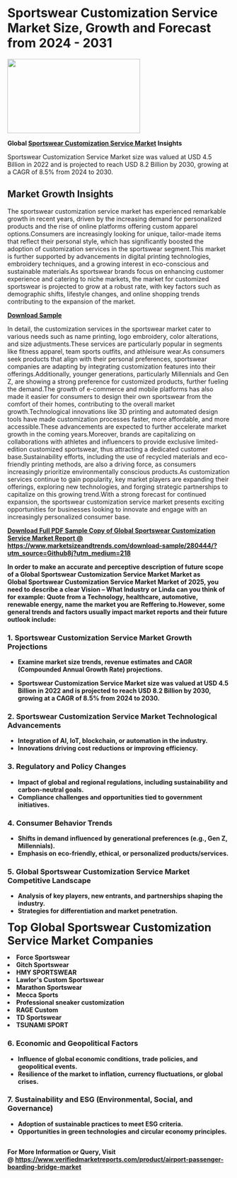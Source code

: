 <H1>Sportswear Customization Service Market Size, Growth and Forecast from 2024 - 2031</H1><img class="aligncenter size-medium wp-image-584254" src="https://thirdeyenews.in/wp-content/uploads/2024/09/Global-Market-Research-300x168.jpeg" alt="" width="300" height="168" /><p><strong>Global&nbsp;<a href="https://www.marketsizeandtrends.com/download-sample/280444/?utm_source=Github8j?utm_medium=218">Sportswear Customization Service Market</a> Insights</strong></p><p>Sportswear Customization Service Market size was valued at USD 4.5 Billion in 2022 and is projected to reach USD 8.2 Billion by 2030, growing at a CAGR of 8.5% from 2024 to 2030.</p><p><h2>Market Growth Insights</h2> <p>The sportswear customization service market has experienced remarkable growth in recent years, driven by the increasing demand for personalized products and the rise of online platforms offering custom apparel options.Consumers are increasingly looking for unique, tailor-made items that reflect their personal style, which has significantly boosted the adoption of customization services in the sportswear segment.This market is further supported by advancements in digital printing technologies, embroidery techniques, and a growing interest in eco-conscious and sustainable materials.As sportswear brands focus on enhancing customer experience and catering to niche markets, the market for customized sportswear is projected to grow at a robust rate, with key factors such as demographic shifts, lifestyle changes, and online shopping trends contributing to the expansion of the market.</p> <p><strong><a href="#">Download Sample</a></strong></p> <p>In detail, the customization services in the sportswear market cater to various needs such as name printing, logo embroidery, color alterations, and size adjustments.These services are particularly popular in segments like fitness apparel, team sports outfits, and athleisure wear.As consumers seek products that align with their personal preferences, sportswear companies are adapting by integrating customization features into their offerings.Additionally, younger generations, particularly Millennials and Gen Z, are showing a strong preference for customized products, further fueling the demand.The growth of e-commerce and mobile platforms has also made it easier for consumers to design their own sportswear from the comfort of their homes, contributing to the overall market growth.Technological innovations like 3D printing and automated design tools have made customization processes faster, more affordable, and more accessible.These advancements are expected to further accelerate market growth in the coming years.Moreover, brands are capitalizing on collaborations with athletes and influencers to provide exclusive limited-edition customized sportswear, thus attracting a dedicated customer base.Sustainability efforts, including the use of recycled materials and eco-friendly printing methods, are also a driving force, as consumers increasingly prioritize environmentally conscious products.As customization services continue to gain popularity, key market players are expanding their offerings, exploring new technologies, and forging strategic partnerships to capitalize on this growing trend.With a strong forecast for continued expansion, the sportswear customization service market presents exciting opportunities for businesses looking to innovate and engage with an increasingly personalized consumer base.</p> <p><strong><a href="#"></p><p><span class=""><strong>Download Full PDF Sample Copy of Global Sportswear Customization Service Market Report</strong> @ <a href="https://www.marketsizeandtrends.com/download-sample/280444/?utm_source=Github8j?utm_medium=218" target="_blank">https://www.marketsizeandtrends.com/download-sample/280444/?utm_source=Github8j?utm_medium=218</a></span></p><p>In order to make an accurate and perceptive description of future scope of a Global&nbsp;Sportswear Customization Service Market Market as Global&nbsp;Sportswear Customization Service Market Market of 2025, you need to describe a clear Vision &ndash; What Industry or Linda can you think of for example: Quote from a Technology, healthcare, automotive, renewable energy, name the market you are Reffering to.However, some general trends and factors usually impact market reports and their future outlook include:</p><h3>1.&nbsp;<strong>Sportswear Customization Service Market Growth Projections</strong></h3><ul><li>Examine market size trends, revenue estimates and CAGR (Compounded Annual Growth Rate) projections.</li><li><p>Sportswear Customization Service Market size was valued at USD 4.5 Billion in 2022 and is projected to reach USD 8.2 Billion by 2030, growing at a CAGR of 8.5% from 2024 to 2030.</p></li></ul><h3>2.&nbsp;<strong>Sportswear Customization Service Market Technological Advancements</strong></h3><ul><li>Integration of AI, IoT, blockchain, or automation in the industry.</li><li>Innovations driving cost reductions or improving efficiency.</li></ul><h3>3.&nbsp;<strong>Regulatory and Policy Changes</strong></h3><ul><li>Impact of global and regional regulations, including sustainability and carbon-neutral goals.</li><li>Compliance challenges and opportunities tied to government initiatives.</li></ul><h3>4.&nbsp;<strong>Consumer Behavior Trends</strong></h3><ul><li>Shifts in demand influenced by generational preferences (e.g., Gen Z, Millennials).</li><li>Emphasis on eco-friendly, ethical, or personalized products/services.</li></ul><h3>5.&nbsp;<strong>Global Sportswear Customization Service Market Competitive Landscape</strong></h3><ul><li>Analysis of key players, new entrants, and partnerships shaping the industry.</li><li>Strategies for differentiation and market penetration.</li></ul><p data-pm-slice="1 1 []"><span style="color: inherit; font-family: inherit; font-size: 25px;">Top Global Sportswear Customization Service Market Companies</span></p><div class="" data-test-id=""><p><li>Force Sportswear</li><li> Gitch Sportswear</li><li> HMY SPORTSWEAR</li><li> Lawlor's Custom Sportswear</li><li> Marathon Sportswear</li><li> Mecca Sports</li><li> Professional sneaker customization</li><li> RAGE Custom</li><li> TD Sportswear</li><li> TSUNAMI SPORT</li></p></div><h3>6.&nbsp;<strong>Economic and Geopolitical Factors</strong></h3><ul><li>Influence of global economic conditions, trade policies, and geopolitical events.</li><li>Resilience of the market to inflation, currency fluctuations, or global crises.</li></ul><h3>7.&nbsp;<strong>Sustainability and ESG (Environmental, Social, and Governance)</strong></h3><ul><li>Adoption of sustainable practices to meet ESG criteria.</li><li>Opportunities in green technologies and circular economy principles.</li></ul><h2><strong style="font-size: 14px;">For More Information or Query, Visit @&nbsp;</strong><a style="background-color: #ffffff; font-size: 14px;" href="https://www.marketsizeandtrends.com/report/sportswear-customization-service-market/" target="_blank">https://www.verifiedmarketreports.com/product/airport-passenger-boarding-bridge-market</a></h2>